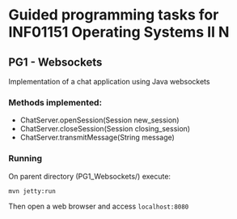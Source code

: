 # Guided programming tasks for INF01151 Operating Systems II N

## PG1 - Websockets
Implementation of a chat application using Java websockets
### Methods implemented:
* ChatServer.openSession(Session new_session) 
* ChatServer.closeSession(Session closing_session)
* ChatServer.transmitMessage(String message)
### Running
On parent directory (PG1_Websockets/) execute:
```sh
mvn jetty:run
```
Then open a web browser and access ```localhost:8080```


